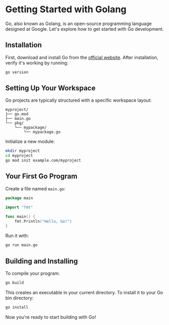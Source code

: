 # Getting Started with Golang

Go, also known as Golang, is an open-source programming language designed at Google. Let's explore how to get started with Go development.

## Installation

First, download and install Go from the [official website](https://golang.org/dl/). After installation, verify it's working by running:

```bash
go version
```

## Setting Up Your Workspace

Go projects are typically structured with a specific workspace layout:

```
myproject/
├── go.mod
├── main.go
└── pkg/
    └── mypackage/
        └── mypackage.go
```

Initialize a new module:

```bash
mkdir myproject
cd myproject
go mod init example.com/myproject
```

## Your First Go Program

Create a file named `main.go`:

```go
package main

import "fmt"

func main() {
    fmt.Println("Hello, Go!")
}
```

Run it with:

```bash
go run main.go
```

## Building and Installing

To compile your program:

```bash
go build
```

This creates an executable in your current directory. To install it to your Go bin directory:

```bash
go install
```

Now you're ready to start building with Go!
